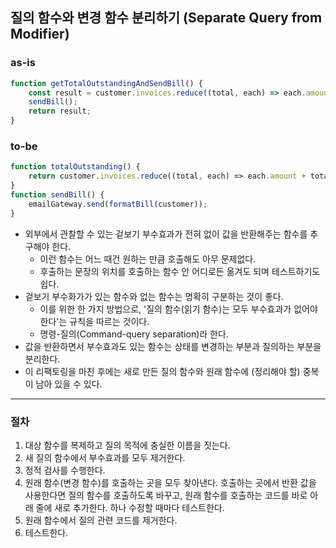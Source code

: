 ## 질의 함수와 변경 함수 분리하기 (Separate Query from Modifier)

### as-is
```javascript
function getTotalOutstandingAndSendBill() {
    const result = customer.invoices.reduce((total, each) => each.amount + total, 0);
    sendBill();
    return result;
}
```

### to-be
```javascript
function totalOutstanding() {
    return customer.invoices.reduce((total, each) => each.amount + total, 0);
}
function sendBill() {
    emailGateway.send(formatBill(customer));
}
```

* 외부에서 관찰할 수 있는 겉보기 부수효과가 전혀 없이 값을 반환해주는 함수를 추구해야 한다.
  * 이런 함수는 어느 때건 원하는 만큼 호출해도 아무 문제없다.
  * 후출하는 문장의 위치를 호출하는 함수 안 어디로든 옮겨도 되며 테스트하기도 쉽다.
* 겉보기 부수화가가 있는 함수와 없는 함수는 명확히 구분하는 것이 좋다.
  * 이를 위한 한 가지 방법으로, '질의 함수(읽기 함수)는 모두 부수효과가 없어야 한다'는 규칙을 따르는 것이다.
  * 명령-질의(Command-query separation)라 한다.
* 값을 반환하면서 부수효과도 있는 함수는 상태를 변경하는 부분과 질의하는 부분을 분리한다.
* 이 리팩토링을 마친 후에는 새로 만든 질의 함수와 원래 함수에 (정리해야 할) 중복이 남아 있을 수 있다.

- - -

### 절차
1. 대상 함수를 복제하고 질의 목적에 충실한 이름을 짓는다.
2. 새 질의 함수에서 부수효과를 모두 제거한다.
3. 정적 검사를 수행한다.
4. 원래 함수(변경 함수)를 호출하는 곳을 모두 찾아낸다. 호출하는 곳에서 반환 값을 사용한다면 질의 함수를 호출하도록 바꾸고, 원래 함수를 호출하는 코드를 바로 아래 줄에 새로 추가한다. 하나 수정할 때마다 테스트한다.
5. 원래 함수에서 질의 관련 코드를 제거한다.
6. 테스트한다.
